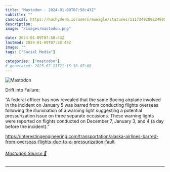 ```yaml
---
title: "Mastodon - 2024-01-09T07:58:43Z"
subtitle: ""
canonical: https://hachyderm.io/users/mweagle/statuses/111724928922499530
description:
image: "/images/mastodon.png"

date: 2024-01-09T07:58:43Z
lastmod: 2024-01-09T07:58:43Z
image: ""
tags: ["Social Media"]

categories: ["mastodon"]
# generated: 2025-07-21T21:15:38-07:00
---
```

![Mastodon](/images/mastodon.png)

<p>Drift into Failure:</p><p>“A federal officer has now revealed that the same Boeing airplane involved in the incident on January 5 was barred from conducting flights overseas following the illumination of a warning light suggesting a potential pressurization issue on three separate occasions. These warning lights were reported on flights conducted on December 7, January 3, and 4 (a day before the incident).”</p><p><a href="https://interestingengineering.com/transportation/alaska-airlines-barred-from-overseas-flights-due-to-a-pressurization-fault" target="_blank" rel="nofollow noopener noreferrer" translate="no"><span class="invisible">https://</span><span class="ellipsis">interestingengineering.com/tra</span><span class="invisible">nsportation/alaska-airlines-barred-from-overseas-flights-due-to-a-pressurization-fault</span></a></p>


###### [Mastodon Source 🐘](https://hachyderm.io/@mweagle/111724928922499530)

___
